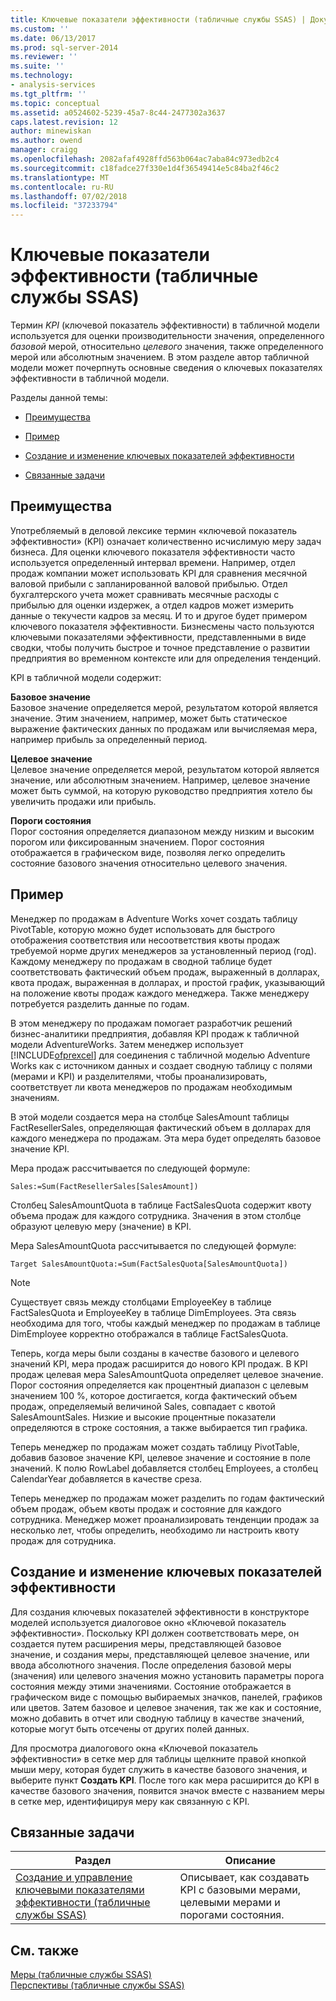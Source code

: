 ```yaml
---
title: Ключевые показатели эффективности (табличные службы SSAS) | Документация Майкрософт
ms.custom: ''
ms.date: 06/13/2017
ms.prod: sql-server-2014
ms.reviewer: ''
ms.suite: ''
ms.technology:
- analysis-services
ms.tgt_pltfrm: ''
ms.topic: conceptual
ms.assetid: a0524602-5239-45a7-8c44-2477302a3637
caps.latest.revision: 12
author: minewiskan
ms.author: owend
manager: craigg
ms.openlocfilehash: 2082afaf4928ffd563b064ac7aba84c973edb2c4
ms.sourcegitcommit: c18fadce27f330e1d4f36549414e5c84ba2f46c2
ms.translationtype: MT
ms.contentlocale: ru-RU
ms.lasthandoff: 07/02/2018
ms.locfileid: "37233794"
---
```

# <a name="kpis-ssas-tabular"></a>Ключевые показатели эффективности (табличные службы SSAS)
  Термин *KPI* (ключевой показатель эффективности) в табличной модели используется для оценки производительности значения, определенного *базовой* мерой, относительно *целевого* значения, также определенного мерой или абсолютным значением. В этом разделе автор табличной модели может почерпнуть основные сведения о ключевых показателях эффективности в табличной модели.  
  
 Разделы данной темы:  
  
-   [Преимущества](#bkmk_benefits)  
  
-   [Пример](#bkmk_example)  
  
-   [Создание и изменение ключевых показателей эффективности](#bkmk_create)  
  
-   [Связанные задачи](#bkmk_related_tasks)  
  
##  <a name="bkmk_benefits"></a> Преимущества  
 Употребляемый в деловой лексике термин «ключевой показатель эффективности» (KPI) означает количественно исчислимую меру задач бизнеса. Для оценки ключевого показателя эффективности часто используется определенный интервал времени. Например, отдел продаж компании может использовать KPI для сравнения месячной валовой прибыли с запланированной валовой прибылью. Отдел бухгалтерского учета может сравнивать месячные расходы с прибылью для оценки издержек, а отдел кадров может измерить данные о текучести кадров за месяц. И то и другое будет примером ключевого показателя эффективности. Бизнесмены часто пользуются ключевыми показателями эффективности, представленными в виде сводки, чтобы получить быстрое и точное представление о развитии предприятия во временном контексте или для определения тенденций.  
  
 KPI в табличной модели содержит:  
  
 **Базовое значение**  
 Базовое значение определяется мерой, результатом которой является значение. Этим значением, например, может быть статическое выражение фактических данных по продажам или вычисляемая мера, например прибыль за определенный период.  
  
 **Целевое значение**  
 Целевое значение определяется мерой, результатом которой является значение, или абсолютным значением. Например, целевое значение может быть суммой, на которую руководство предприятия хотело бы увеличить продажи или прибыль.  
  
 **Пороги состояния**  
 Порог состояния определяется диапазоном между низким и высоким порогом или фиксированным значением. Порог состояния отображается в графическом виде, позволяя легко определить состояние базового значения относительно целевого значения.  
  
##  <a name="bkmk_example"></a> Пример  
 Менеджер по продажам в Adventure Works хочет создать таблицу PivotTable, которую можно будет использовать для быстрого отображения соответствия или несоответствия квоты продаж требуемой норме других менеджеров за установленный период (год). Каждому менеджеру по продажам в сводной таблице будет соответствовать фактический объем продаж, выраженный в долларах, квота продаж, выраженная в долларах, и простой график, указывающий на положение квоты продаж каждого менеджера. Также менеджеру потребуется разделить данные по годам.  
  
 В этом менеджеру по продажам помогает разработчик решений бизнес-аналитики предприятия, добавляя KPI продаж к табличной модели AdventureWorks. Затем менеджер использует [!INCLUDE[ofprexcel](../../includes/ofprexcel-md.md)] для соединения с табличной моделью Adventure Works как с источником данных и создает сводную таблицу с полями (мерами и KPI) и разделителями, чтобы проанализировать, соответствует ли квота менеджеров по продажам необходимым значениям.  
  
 В этой модели создается мера на столбце SalesAmount таблицы FactResellerSales, определяющая фактический объем в долларах для каждого менеджера по продажам. Эта мера будет определять базовое значение KPI.  
  
 Мера продаж рассчитывается по следующей формуле:  
  
```  
Sales:=Sum(FactResellerSales[SalesAmount])  
```  
  
 Столбец SalesAmountQuota в таблице FactSalesQuota содержит квоту объема продаж для каждого сотрудника. Значения в этом столбце образуют целевую меру (значение) в KPI.  
  
 Мера SalesAmountQuota рассчитывается по следующей формуле:  
  
```  
Target SalesAmountQuota:=Sum(FactSalesQuota[SalesAmountQuota])  
```  
  
> [!NOTE]  
>  Существует связь между столбцами EmployeeKey в таблице FactSalesQuota и EmployeeKey в таблице DimEmployees. Эта связь необходима для того, чтобы каждый менеджер по продажам в таблице DimEmployee корректно отображался в таблице FactSalesQuota.  
  
 Теперь, когда меры были созданы в качестве базового и целевого значений KPI, мера продаж расширится до нового KPI продаж. В KPI продаж целевая мера SalesAmountQuota определяет целевое значение. Порог состояния определяется как процентный диапазон с целевым значением 100 %, которое достигается, когда фактический объем продаж, определяемый величиной Sales, совпадает с квотой SalesAmountSales. Низкие и высокие процентные показатели определяются в строке состояния, а также выбирается тип графика.  
  
 Теперь менеджер по продажам может создать таблицу PivotTable, добавив базовое значение KPI, целевое значение и состояние в поле значений. К полю RowLabel добавляется столбец Employees, а столбец CalendarYear добавляется в качестве среза.  
  
 Теперь менеджер по продажам может разделить по годам фактический объем продаж, объем квоты продаж и состояние для каждого сотрудника. Менеджер может проанализировать тенденции продаж за несколько лет, чтобы определить, необходимо ли настроить квоту продаж для сотрудника.  
  
##  <a name="bkmk_create"></a> Создание и изменение ключевых показателей эффективности  
 Для создания ключевых показателей эффективности в конструкторе моделей используется диалоговое окно «Ключевой показатель эффективности». Поскольку KPI должен соответствовать мере, он создается путем расширения меры, представляющей базовое значение, и создания меры, представляющей целевое значение, или ввода абсолютного значения. После определения базовой меры (значения) или целевого значения можно установить параметры порога состояния между этими значениями. Состояние отображается в графическом виде с помощью выбираемых значков, панелей, графиков или цветов. Затем базовое и целевое значения, так же как и состояние, можно добавить в отчет или сводную таблицу в качестве значений, которые могут быть отсечены от других полей данных.  
  
 Для просмотра диалогового окна «Ключевой показатель эффективности» в сетке мер для таблицы щелкните правой кнопкой мыши меру, которая будет служить в качестве базового значения, и выберите пункт **Создать KPI**. После того как мера расширится до KPI в качестве базового значения, появится значок вместе с названием меры в сетке мер, идентифицируя меру как связанную с KPI.  
  
##  <a name="bkmk_related_tasks"></a> Связанные задачи  
  
|Раздел|Описание|  
|-----------|-----------------|  
|[Создание и управление ключевыми показателями эффективности &#40;табличные службы SSAS&#41;](kpis-ssas-tabular.md)|Описывает, как создавать KPI с базовыми мерами, целевыми мерами и порогами состояния.|  
  
## <a name="see-also"></a>См. также  
 [Меры &#40;табличные службы SSAS&#41;](measures-ssas-tabular.md)   
 [Перспективы &#40;табличные службы SSAS&#41;](perspectives-ssas-tabular.md)  
  
  
